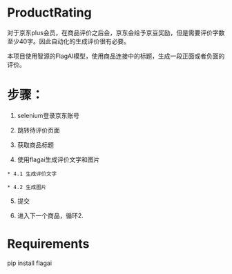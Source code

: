 # ProductRating

对于京东plus会员，在商品评价之后会，京东会给予京豆奖励，但是需要评价字数至少40字。因此自动化的生成评价很有必要。

本项目使用智源的FlagAI模型，使用商品连接中的标题，生成一段正面或者负面的评价。

# 步骤：

  1. selenium登录京东账号 

  2. 跳转待评价页面 

  3. 获取商品标题 

  4. 使用flagai生成评价文字和图片 
  
    * 4.1 生成评价文字 
    
    * 4.2 生成图片 
    
  5. 提交 

  6. 进入下一个商品，循环2.


# Requirements 

pip install flagai
